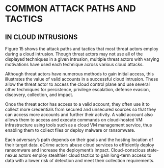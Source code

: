 # COMMON ATTACK PATHS AND TACTICS  
## IN CLOUD INTRUSIONS

Figure 15 shows the attack paths and tactics that most threat actors employ during a cloud intrusion. Though threat actors may not use all of the displayed techniques in a given intrusion, multiple threat actors with varying motivations have used each technique across various cloud attacks.

Although threat actors have numerous methods to gain initial access, this illustrates the value of valid accounts in a successful cloud intrusion. These allow the threat actor to access the cloud control plane and use several other techniques for persistence, privilege escalation, defense evasion, discovery, collection, and impact.

Once the threat actor has access to a valid account, they often use it to collect more credentials from secured and unsecured sources so that they can access more accounts and further their activity. A valid account also allows them to access and execute commands on cloud-hosted VM infrastructure using tools such as a cloud VM management service, thus enabling them to collect files or deploy malware or ransomware.

Each adversary’s path depends on their goals and the hosting location of their target data. eCrime actors abuse cloud services to efficiently deploy ransomware and increase the deployment’s impact. Cloud-conscious state-nexus actors employ stealthier cloud tactics to gain long-term access to data with a lower risk of detection and meet their collection requirements.